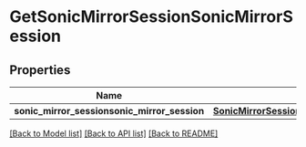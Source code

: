 # GetSonicMirrorSessionSonicMirrorSession

## Properties
Name | Type | Description | Notes
------------ | ------------- | ------------- | -------------
**sonic_mirror_sessionsonic_mirror_session** | [**SonicMirrorSessionSonicMirrorSessionSonicmirrorsessionsonicmirrorsession**](SonicMirrorSessionSonicMirrorSessionSonicmirrorsessionsonicmirrorsession.md) |  | [optional] 

[[Back to Model list]](../README.md#documentation-for-models) [[Back to API list]](../README.md#documentation-for-api-endpoints) [[Back to README]](../README.md)


